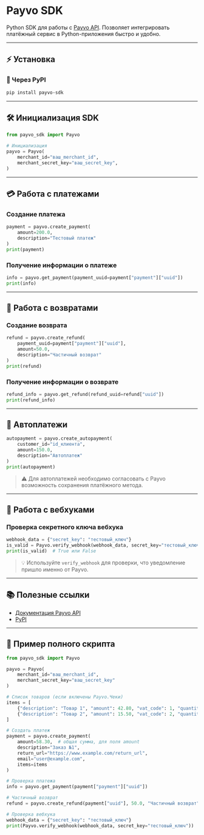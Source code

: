 # Payvo SDK

Python SDK для работы с [Payvo API](https://docs.payvo.ru/).
Позволяет интегрировать платёжный сервис в Python-приложения быстро и удобно.

---

## ⚡ Установка

### 🔹 Через PyPI

```bash
pip install payvo-sdk
```

---

## 🛠 Инициализация SDK

```python
from payvo_sdk import Payvo

# Инициализация
payvo = Payvo(
    merchant_id="ваш_merchant_id",
    merchant_secret_key="ваш_secret_key",
)
```

---

## 💳 Работа с платежами

### Создание платежа

```python
payment = payvo.create_payment(
    amount=200.0,
    description="Тестовый платеж"
)
print(payment)
```

### Получение информации о платеже

```python
info = payvo.get_payment(payment_uuid=payment["payment"]["uuid"])
print(info)
```

---

## 🔁 Работа с возвратами

### Создание возврата

```python
refund = payvo.create_refund(
    payment_uuid=payment["payment"]["uuid"],
    amount=50.0,
    description="Частичный возврат"
)
print(refund)
```

### Получение информации о возврате

```python
refund_info = payvo.get_refund(refund_uuid=refund["uuid"])
print(refund_info)
```

---

## 🔄 Автоплатежи

```python
autopayment = payvo.create_autopayment(
    customer_id="id_клиента",
    amount=150.0,
    description="Автоплатеж"
)
print(autopayment)
```

> ⚠️ Для автоплатежей необходимо согласовать с Payvo возможность сохранения платёжного метода.

---

## 🔔 Работа с вебхуками

### Проверка секретного ключа вебхука

```python
webhook_data = {"secret_key": "тестовый_ключ"}
is_valid = Payvo.verify_webhook(webhook_data, secret_key="тестовый_ключ")
print(is_valid)  # True или False
```

> 💡 Используйте `verify_webhook` для проверки, что уведомление пришло именно от Payvo.

---

## 📚 Полезные ссылки

* [Документация Payvo API](https://docs.payvo.ru/)
* [PyPI](https://pypi.org/)

---

## 📝 Пример полного скрипта

```python
from payvo_sdk import Payvo

payvo = Payvo(
    merchant_id="ваш_merchant_id",
    merchant_secret_key="ваш_secret_key"
)

# Список товаров (если включены Payvo.Чеки)
items = [
    {"description": "Товар 1", "amount": 42.80, "vat_code": 1, "quantity": 1},
    {"description": "Товар 2", "amount": 15.50, "vat_code": 2, "quantity": 2}
]

# Создать платеж
payment = payvo.create_payment(
    amount=58.30,  # общая сумма, для поля amount
    description="Заказ №1",
    return_url="https://www.example.com/return_url",
    email="user@example.com",
    items=items
)

# Проверка платежа
info = payvo.get_payment(payment["payment"]["uuid"])

# Частичный возврат
refund = payvo.create_refund(payment["uuid"], 50.0, "Частичный возврат")

# Проверка вебхука
webhook_data = {"secret_key": "тестовый_ключ"}
print(Payvo.verify_webhook(webhook_data, secret_key="тестовый_ключ"))
```
